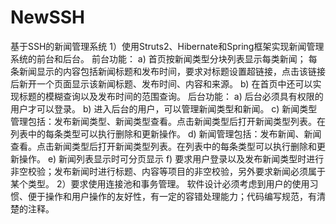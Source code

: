 # NewSSH
基于SSH的新闻管理系统
1）使用Struts2、Hibernate和Spring框架实现新闻管理系统的前台和后台。
前台功能：
a) 首页按新闻类型分块列表显示每类新闻； 每条新闻显示的内容包括新闻标题和发布时间，要求对标题设置超链接，点击该链接后新开一个页面显示该新闻标题、发布时间、内容和来源。
b) 在首页中还可以实现标题的模糊查询以及发布时间的范围查询。
后台功能：
a) 后台必须具有权限的用户才可以登录。
b) 进入后台的用户，可以管理新闻类型和新闻。
c) 新闻类型管理包括：发布新闻类型、新闻类型查看。点击新闻类型后打开新闻类型列表。在列表中的每条类型可以执行删除和更新操作。
d) 新闻管理包括：发布新闻、新闻查看。点击新闻类型后打开新闻类型列表。在列表中的每条类型可以执行删除和更新操作。
e) 新闻列表显示时可分页显示
f) 要求用户登录以及发布新闻类型时进行非空校验；发布新闻时进行标题、内容等项目的非空校验，另外要求新闻必须属于某个类型。
2）要求使用连接池和事务管理。 
软件设计必须考虑到用户的使用习惯、便于操作和用户操作的友好性，有一定的容错处理能力；代码编写规范，有清楚的注释。
